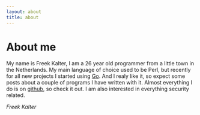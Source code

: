```yaml
---
layout: about
title: about
---
```

# About me

My name is Freek Kalter, I am a 26 year old programmer from a little town in the Netherlands. My main language of choice used to be Perl, but recently for all new projects I started using [Go](http://golang.org). And I realy like it, so expect some posts about a couple of programs I have written with it.
Almost everything I do is on [github](https://github.com/FreekKalter), so check it out.
I am also interested in everything security related.

*Freek Kalter*
